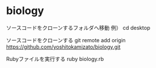 # biology

ソースコードをクローンするフォルダへ移動
例） cd desktop

ソースコードをクローンする
git remote add origin https://github.com/yoshitokamizato/biology.git

Rubyファイルを実行する
ruby biology.rb
